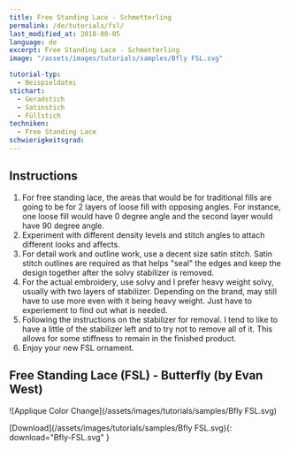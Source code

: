 ```yaml
---
title: Free Standing Lace - Schmetterling
permalink: /de/tutorials/fsl/
last_modified_at: 2018-08-05
language: de
excerpt: Free Standing Lace - Schmetterling
image: "/assets/images/tutorials/samples/Bfly FSL.svg"

tutorial-typ:
  - Beispieldatei
stichart: 
  - Geradstich
  - Satinstich
  - Füllstich
techniken:
  - Free Standing Lace
schwierigkeitsgrad:
---
```

## Instructions

1. For free standing lace, the areas that would be for traditional fills are going to be for 2 layers of loose fill with opposing angles.  For instance, one loose fill would have 0 degree angle and the second layer would have 90 degree angle.
2. Experiment with different density levels and stitch angles to attach different looks and affects.
3. For detail work and outline work, use a decent size satin stitch.  Satin stitch outlines are required as that helps "seal" the edges and keep the design together after the solvy stabilizer is removed.
4. For the actual embroidery, use solvy and I prefer heavy weight solvy, usually with two layers of stabilizer. Depending on the brand, may still have to use more even with it being heavy weight. Just have to experiement to find out what is needed.
5. Following the instructions on the stabilizer for removal.  I tend to like to have a little of the stabilizer left and to try not to remove all of it.  This allows for some stiffness to remain in the finished product.
6. Enjoy your new FSL ornament.

## Free Standing Lace (FSL) - Butterfly (by Evan West)

![Applique Color Change](/assets/images/tutorials/samples/Bfly FSL.svg)

[Download](/assets/images/tutorials/samples/Bfly FSL.svg){: download="Bfly-FSL.svg" }
